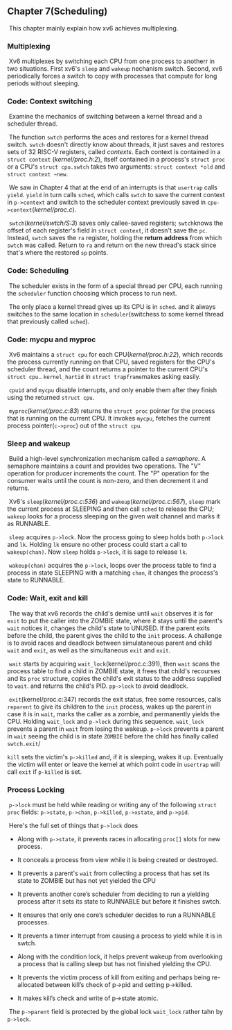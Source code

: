 ## Chapter 7(Scheduling)

​	This chapter mainly explain how xv6 achieves multiplexing.

### Multiplexing

​	Xv6 multiplexes by switching each CPU from one process to anotherr in two situations. First xv6's `sleep` and `wakeup` nechanism switch. Second, xv6 periodically forces a switch to copy with processes that compute for long periods without sleeping.

### Code: Context switching

​	Examine the mechanics of switching between a kernel thread and a scheduler thread.

​	The function `swtch` performs the aces and restores for a kernel thread switch. `swtch` doesn't directly know about threads, it just saves and restores sets of 32 RISC-V registers, called *contexts*. Each context is contained in a `struct context` (*kernel/proc.h:2*), itself contained in a process's `struct proc` or a CPU's `struct cpu.swtch` takes two arguments: `struct context *old` and `struct context ~new`.

​	We saw in Chapter 4 that at the end of an interrupts is that `usertrap` calls `yield`. `yield` in turn calls `sched`, which calls `swtch` to save the current context in `p->context` and switch to the scheduler context previously saved in `cpu->context`(*kernel/proc.c*).

​	`swtch`(*kernel/swtch/S:3*) saves only callee-saved registers; `swtch`knows the offset of each register's field in `struct context`, it doesn't save the `pc`. Instead, `swtch` saves the `ra` register, holding the **return address** from which `swtch` was called. Return to `ra` and return on the new thread's stack since that's where the restored `sp` points.

### Code: Scheduling

​	The scheduler exists in the form of a special thread per CPU, each running the `scheduler` function choosing which process to run next.

​	The only place a kernel thread gives up its CPU is in `sched`. and it always switches to the same location in `scheduler`(switchess to some kernel thread that previously called `sched`).

### Code: mycpu and myproc

​	Xv6 maintains a `struct cpu` for each CPU(*kernel/proc.h:22*), which records the process currently running on that CPU, saved registers for the CPU's scheduler thread, and the count returns a pointer to the current CPU's `struct cpu`.. `kernel_hartid` in `struct trapframe`makes asking easily.

​	`cpuid` and `mycpu` disable interrupts, and only enable them after they finish using the returned `struct cpu`.

​	`myproc`(*kernel/proc.c:83*) returns the `struct proc` pointer for the process that is running on the current CPU. It invokes `mycpu`, fetches the current process pointer(`c->proc`) out of the `struct cpu`.

### Sleep and wakeup

​	Build a high-level synchronization mechanism called a *semaphore*. A semaphore maintains a count and provides two operations. The "V" operation for producer increments the count. The "P" operation for the consumer waits until the count is non-zero, and then decrement it and returns.

​	Xv6's `sleep`(*kernel/proc.c:536*) and `wakeup`(*kernel/proc.c:567*), `sleep` mark the current process at SLEEPING and then call `sched` to release the CPU; `wakeup` looks for a process sleeping on the given wait channel and marks it as RUNNABLE.

​	`sleep` acquires `p->lock`. Now the process going to sleep holds both `p->lock` and `lk`. Holding `lk` ensure no other process could start a call to `wakeup(chan)`. Now `sleep` holds `p->lock`, it is sage to release `lk`.

​	`wakeup(chan)` acquires the `p->lock`, loops over the process table to find a process in state SLEEPING with a matching `chan`, it changes the process's state to RUNNABLE.

### Code: Wait, exit and kill

​	The way that xv6 records the child's demise until `wait` observes it is for `exit` to put the caller into the ZOMBIE state, where it stays until the parent's `wait` notices it, changes the child's state to UNUSED. If the parent exits before the child, the parent gives the child to the `init` process. A challenge is to avoid races and deadlock between simulataneous parent and child `wait` and `exit`, as well as the simultaneous `exit` and `exit`.

​	`wait` starts by acquiring `wait_lock`(kernel/proc.c:391), then `wait` scans the process table to find a child in ZOMBIE state, it frees that child's recourses and its `proc` structure, copies the child's exit status to the address supplied to `wait`. and returns the child's PID. `pp->lock` to avoid deadlock.

​	`exit`(kernel/proc.c:347) records the exit status, free some resources, calls `reparent` to give its children to the `init` process, wakes up the parent in case it is in `wait`, marks the caller as a zombie, and permanently yields the CPU. Holding `wait_lock` and `p->lock` during this sequence. `wait_lock` prevents a parent in `wait` from losing the wakeup. `p->lock` prevents a parent in `wait` seeing the child is in state `ZOMBIE` before the child has finally called `swtch.exit`/

`kill` sets the victim's `p->killed` and, if it is sleeping, wakes it up. Eventually the victim will enter or leave the kernel at which point code in `usertrap` will call `exit` if `p-killed` is set.

### Process Locking

​	`p->lock` must be held while reading or writing any of the following `struct proc` fields: `p->state`, `p->chan`, `p->killed`, `p->xstate`, and `p->pid`.

​	Here's the full set of things that `p->lock` does

- Along with `p->state`, it prevents races in allocating `proc[]` slots for new process.
- It conceals a process from view while it is being created or destroyed.
- It prevents a parent's `wait` from collecting a process that has set its state to ZOMBIE but has not yet yielded the CPU
- It prevents another core’s scheduler from deciding to run a yielding process after it sets its state to RUNNABLE but before it finishes swtch.

- It ensures that only one core’s scheduler decides to run a RUNNABLE processes.
- It prevents a timer interrupt from causing a process to yield while it is in swtch.
- Along with the condition lock, it helps prevent wakeup from overlooking a process that is calling sleep but has not finished yielding the CPU.
- It prevents the victim process of kill from exiting and perhaps being re-allocated between kill’s check of p->pid and setting p->killed.
- It makes kill’s check and write of p->state atomic.

​	The `p->parent` field is protected by the global lock `wait_lock` rather tahn by `p->lock`.
